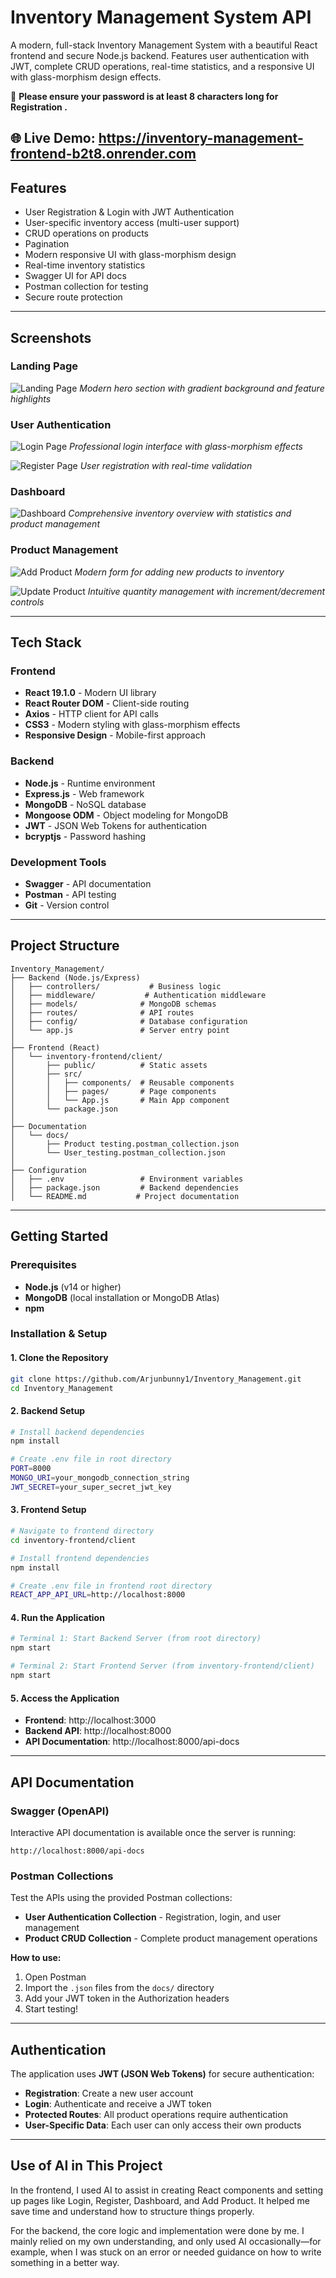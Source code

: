 #  Inventory Management System API

A modern, full-stack Inventory Management System with a beautiful React frontend and secure Node.js backend. Features user authentication with JWT, complete CRUD operations, real-time statistics, and a responsive UI with glass-morphism design effects.

📌 **Please ensure your password is at least 8 characters long for Registration .**

**🌐 Live Demo:** https://inventory-management-frontend-b2t8.onrender.com
---

##  Features

- User Registration & Login with JWT Authentication
- User-specific inventory access (multi-user support)
- CRUD operations on products
- Pagination 
- Modern responsive UI with glass-morphism design
- Real-time inventory statistics
- Swagger UI for API docs
- Postman collection for testing
- Secure route protection

---

## Screenshots

### Landing Page
![Landing Page](public/images/Screenshot%202025-07-25%20172856.png)
*Modern hero section with gradient background and feature highlights*

### User Authentication
![Login Page](public/images/Screenshot%202025-07-25%20172909.png)
*Professional login interface with glass-morphism effects*

![Register Page](public/images/Screenshot%202025-07-25%20172923.png)
*User registration with real-time validation*

### Dashboard
![Dashboard](public/images/Screenshot%202025-07-25%20172952.png)
*Comprehensive inventory overview with statistics and product management*

### Product Management
![Add Product](public/images/Screenshot%202025-07-25%20173007.png)
*Modern form for adding new products to inventory*

![Update Product](public/images/Screenshot%202025-07-25%20173028.png)
*Intuitive quantity management with increment/decrement controls*

---

## Tech Stack

### Frontend
- **React 19.1.0** - Modern UI library
- **React Router DOM** - Client-side routing
- **Axios** - HTTP client for API calls
- **CSS3** - Modern styling with glass-morphism effects
- **Responsive Design** - Mobile-first approach

### Backend
- **Node.js** - Runtime environment
- **Express.js** - Web framework
- **MongoDB** - NoSQL database
- **Mongoose ODM** - Object modeling for MongoDB
- **JWT** - JSON Web Tokens for authentication
- **bcryptjs** - Password hashing

### Development Tools
- **Swagger** - API documentation
- **Postman** - API testing
- **Git** - Version control

---

## Project Structure

```
Inventory_Management/
├── Backend (Node.js/Express)
│   ├── controllers/           # Business logic
│   ├── middleware/           # Authentication middleware
│   ├── models/              # MongoDB schemas
│   ├── routes/              # API routes
│   ├── config/              # Database configuration
│   └── app.js               # Server entry point
│
├── Frontend (React)
│   └── inventory-frontend/client/
│       ├── public/          # Static assets
│       ├── src/
│       │   ├── components/  # Reusable components
│       │   ├── pages/       # Page components
│       │   └── App.js       # Main App component
│       └── package.json
│
├── Documentation
│   └── docs/
│       ├── Product testing.postman_collection.json
│       └── User_testing.postman_collection.json
│
├── Configuration
│   ├── .env                 # Environment variables
│   ├── package.json         # Backend dependencies
│   └── README.md           # Project documentation
```


---

## Getting Started

### Prerequisites
- **Node.js** (v14 or higher)
- **MongoDB** (local installation or MongoDB Atlas)
- **npm** 

### Installation & Setup

#### 1️. Clone the Repository
```bash
git clone https://github.com/Arjunbunny1/Inventory_Management.git
cd Inventory_Management
```

#### 2️. Backend Setup
```bash
# Install backend dependencies
npm install

# Create .env file in root directory
PORT=8000
MONGO_URI=your_mongodb_connection_string
JWT_SECRET=your_super_secret_jwt_key
```

#### 3️. Frontend Setup
```bash
# Navigate to frontend directory
cd inventory-frontend/client

# Install frontend dependencies
npm install

# Create .env file in frontend root directory
REACT_APP_API_URL=http://localhost:8000
```


#### 4️. Run the Application
```bash
# Terminal 1: Start Backend Server (from root directory)
npm start

# Terminal 2: Start Frontend Server (from inventory-frontend/client)
npm start
```

#### 5️. Access the Application
- **Frontend**: http://localhost:3000
- **Backend API**: http://localhost:8000
- **API Documentation**: http://localhost:8000/api-docs

---

##  API Documentation

### Swagger (OpenAPI)
Interactive API documentation is available once the server is running:
```
http://localhost:8000/api-docs
```

### Postman Collections
Test the APIs using the provided Postman collections:

- **User Authentication Collection** - Registration, login, and user management
- **Product CRUD Collection** - Complete product management operations

**How to use:**
1. Open Postman
2. Import the `.json` files from the `docs/` directory
3. Add your JWT token in the Authorization headers
4. Start testing!

---

## Authentication

The application uses **JWT (JSON Web Tokens)** for secure authentication:

- **Registration**: Create a new user account
- **Login**: Authenticate and receive a JWT token
- **Protected Routes**: All product operations require authentication
- **User-Specific Data**: Each user can only access their own products

---


## Use of AI in This Project

In the frontend, I used AI to assist in creating React components and setting up pages like Login, Register, Dashboard, and Add Product. It helped me save time and understand how to structure things properly.

For the backend, the core logic and implementation were done by me. I mainly relied on my own understanding, and only used AI occasionally—for example, when I was stuck on an error or needed guidance on how to write something in a better way.



